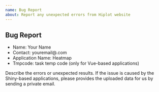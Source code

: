 ```yaml
---
name: Bug Report
about: Report any unexpected errors from Hiplot website
---
```


## Bug Report

- Name: Your Name
- Contact: youremail@.com
- Application Name: Heatmap
- Tmpcode: task temp code (only for Vue-based applications)

Describe the errors or unexpected results. If the issue is caused by the Shiny-based applications, please provides the uploaded data for us by sending a private email.
